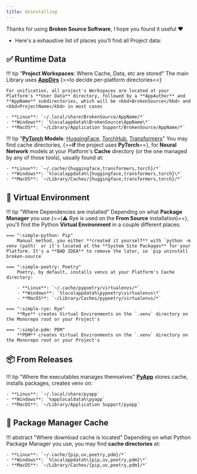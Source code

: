 ```yaml
---
title: Uninstalling
---
```


Thanks for using **Broken Source Software**, I hope you found it useful ❤️

- Here's a exhaustive list of places you'll find all Project data:

## ✅ Runtime Data

!!! tip "**Project Workspaces**: Where Cache, Data, etc are stored"
    The main Library uses [**AppDirs**](https://pypi.org/project/appdirs) {>>to decide per-platform directories<<}

    For unification, all project's Workspaces are located at your Platform's **User Data** directory, followed by a **AppAuthor** and **AppName** subdirectories, which will be <kbd>BrokenSource</kbd> and <kbd>ProjectName</kbd> in most cases

    - **Linux**: `~/.local/share/BrokenSource/AppName/*`
    - **Windows**: `%localappdata%\BrokenSource\AppName\*`
    - **MacOS**: `~/Library/Application Support/BrokenSource/AppName/*`

!!! tip "**[**PyTorch**](https://pytorch.org/) Models**: [HuggingFace](https://huggingface.co/), [TorchHub](https://pytorch.org/hub/), [Transformers](https://github.com/huggingface/transformers)"
    You may find cache directories, {==**if** the project uses **PyTorch**==}, for **Neural Network** models at your Platform's **Cache** directory (or the one managed by any of those tools), usually found at:

    - **Linux**: `~/.cache/{huggingface,transformers,torch}/*`
    - **Windows**: `%localappdata%\{huggingface,transformers,torch}\*`
    - **MacOS**: `~/Library/Caches/{huggingface,transformers,torch}/*`

## 🐍 Virtual Environment

!!! tip "Where Dependencies are installed"
    Depending on what **Package Manager** you use {==(⚠️ Rye is used on the **From Source** installation)==}, you'll find the Python **Virtual Environment** in a couple different places:

    === ":simple-python: Pip"
        Manual method, you either **created it yourself** with `python -m venv (path)` or it's located at the **System Site Packages** for your Platform. It's a **BAD IDEA** to remove the later, so `pip uninstall broken-source`

    === ":simple-poetry: Poetry"
        Poetry, by default, installs venvs at your Platform's Cache directory:

        - **Linux**: `~/.cache/pypoetry/virtualenvs/*`
        - **Windows**: `%localappdata%\pypoetry\virtualenvs\*`
        - **MacOS**: `~/Library/Caches/pypoetry/virtualenvs/*`

    === ":simple-rye: Rye"
        **Rye** creates Virtual Environments on the `.venv` directory on the Monorepo root or your Project's

    === ":simple-pdm: PDM"
        **PDM** creates Virtual Environments on the `.venv` directory on the Monorepo root or your Project's

## 📦 From Releases

!!! tip "Where the executables manages themselves"
    [**PyApp**](https://github.com/ofek/pyapp) stores cache, installs packages, creates venv on:

    - **Linux**: `~/.local/share/pyapp`
    - **Windows**: `%applocaldata%\pyapp`
    - **MacOS**: `~/Library/Application Support/pyapp`

## 🔮 Package Manager Cache

!!! abstract "Where download cache is located"
    Depending on what Python Package Manager you use, you may find **cache directories** at:

    - **Linux**: `~/.cache/{pip,uv,poetry,pdm}/*`
    - **Windows**: `%localappdata%\{pip,uv,poetry,pdm}\*`
    - **MacOS**: `~/Library/Caches/{pip,uv,poetry,pdm}/*`
